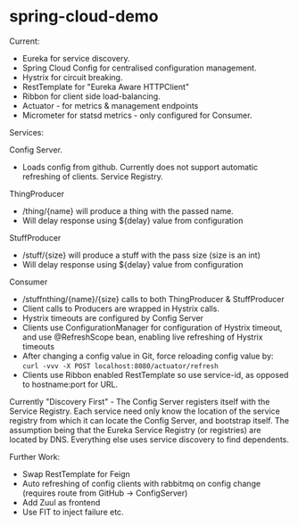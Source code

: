# spring-cloud-demo


Current:

- Eureka for service discovery. 
- Spring Cloud Config for centralised configuration management. 
- Hystrix for circuit breaking.
- RestTemplate for "Eureka Aware HTTPClient"
- Ribbon for client side load-balancing.   
- Actuator - for metrics & management endpoints
- Micrometer for statsd metrics - only configured for Consumer.
 
Services:

Config Server. 
 - Loads config from github. Currently does not support automatic refreshing of clients. 
Service Registry.
 
ThingProducer 
 - /thing/{name} will produce a thing with the passed name. 
 - Will delay response using ${delay} value from configuration

StuffProducer 
 - /stuff/{size} will produce a stuff with the pass size (size is an int)  
 - Will delay response using ${delay} value from configuration
 
Consumer 
 - /stuffnthing/{name}/{size} calls to both ThingProducer & StuffProducer  
 - Client calls to Producers are wrapped in Hystrix calls. 
 - Hystrix timeouts are configured by Config Server
 - Clients use ConfigurationManager for configuration of Hystrix timeout, and use @RefreshScope bean, enabling live refreshing of Hystrix timeouts
 - After changing a config value in Git, force reloading config value by: ```curl -vvv -X POST localhost:8080/actuator/refresh```
 - Clients use Ribbon enabled RestTemplate so use service-id, as opposed to hostname:port for URL. 
 

Currently "Discovery First" - The Config Server registers itself with the Service Registry. 
Each service need only know the location of the service registry from which it can locate the Config Server, 
and bootstrap itself. The assumption being that the Eureka Service Registry (or registries) are located by DNS. 
Everything else uses service discovery to find dependents.  
 
Further Work:

- Swap RestTemplate for Feign
- Auto refreshing of config clients with rabbitmq on config change (requires route from GitHub -> ConfigServer)
- Add Zuul as frontend 
- Use FIT to inject failure etc. 